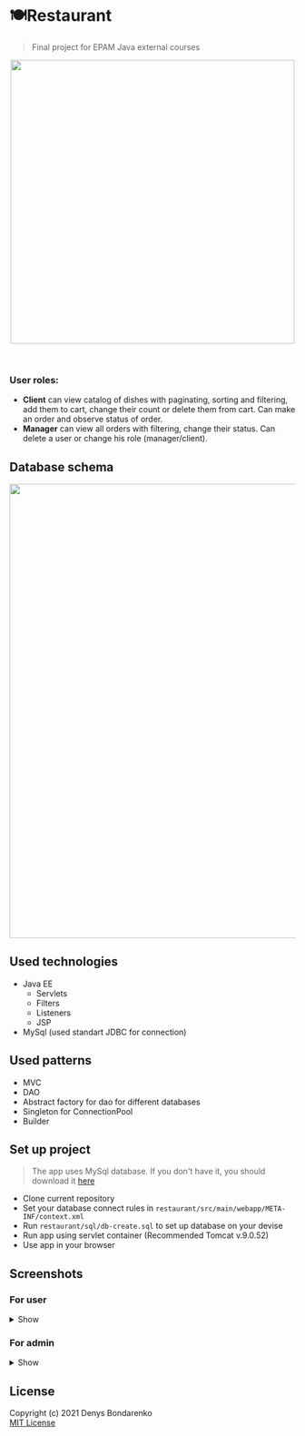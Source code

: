 # 🍽Restaurant
> Final project for EPAM Java external courses
<p align="center"><img src="https://i.imgur.com/5rgGOW5.png" width="500" /></p><br>

### User roles: 
- **Client** can view catalog of dishes with paginating, sorting and filtering, add them to cart, change their count or delete them from cart.
Can make an order and observe status of order.
- **Manager** can view all orders with filtering, change their status. Can delete a user or change his role (manager/client).
## Database schema
<p align="center"><img src="https://i.imgur.com/eMN5L6K.png" width="800"></p>

## Used technologies
- Java EE
  - Servlets
  - Filters
  - Listeners
  - JSP
- MySql (used standart JDBC for connection)
## Used patterns
- MVC
- DAO
- Abstract factory for dao for different databases
- Singleton for ConnectionPool
- Builder
## Set up project
> The app uses MySql database. If you don't have it, you should download it <a href="https://dev.mysql.com/downloads/">here</a>
- Clone current repository
- Set your database connect rules in ``` restaurant/src/main/webapp/META-INF/context.xml ```
- Run ``` restaurant/sql/db-create.sql ``` to set up database on your devise
- Run app using servlet container (Recommended Tomcat v.9.0.52)
- Use app in your browser
## Screenshots
### For user
<details>
<summary>Show</summary>

<img src="https://i.imgur.com/5rgGOW5.png" width="800" /><br>
<img src="https://i.imgur.com/9Z1nZ8r.png" width="800" /><br>
<img src="https://i.imgur.com/cpD4zIR.png" width="800" /><br>
<img src="https://i.imgur.com/i8ZRQDm.png" width="800" /><br>
<img src="https://i.imgur.com/njq99op.png" width="800" /><br>
</details>

### For admin

<details>
<summary>Show</summary>

<img src="https://i.imgur.com/gyISR6P.png" width="800" /><br>
<img src="https://i.imgur.com/6ItFJI0.png" width="800" /><br>
<img src="https://i.imgur.com/53QKOh5.png" width="800" /><br>
<img src="https://i.imgur.com/RyFbk4s.png" width="800" /><br>
</details>

## License
Copyright (c) 2021 Denys Bondarenko <br>
<a href="./LICENSE">MIT License</a>
